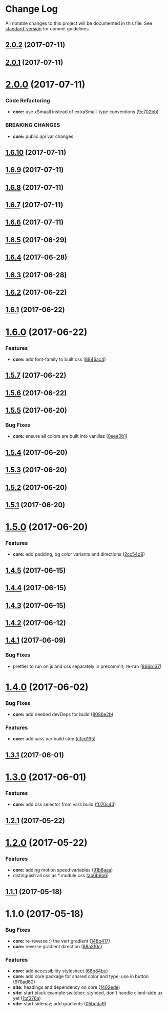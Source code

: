 # Change Log

All notable changes to this project will be documented in this file.
See [standard-version](https://github.com/conventional-changelog/standard-version) for commit guidelines.

<a name="2.0.2"></a>
## [2.0.2](https://github.com/pluralsight/design-system/compare/@pluralsight/ps-design-system-core@2.0.1...@pluralsight/ps-design-system-core@2.0.2) (2017-07-11)




<a name="2.0.1"></a>
## [2.0.1](https://github.com/pluralsight/design-system/compare/@pluralsight/ps-design-system-core@2.0.0...@pluralsight/ps-design-system-core@2.0.1) (2017-07-11)




<a name="2.0.0"></a>
# [2.0.0](https://github.com/pluralsight/design-system/compare/@pluralsight/ps-design-system-core@1.6.9...@pluralsight/ps-design-system-core@2.0.0) (2017-07-11)


### Code Refactoring

* **core:** use xSmaall instead of extraSmall-type conventions ([9c702bb](https://github.com/pluralsight/design-system/commit/9c702bb))


### BREAKING CHANGES

* **core:** public api var changes




<a name="1.6.10"></a>
## [1.6.10](https://github.com/pluralsight/design-system/compare/@pluralsight/ps-design-system-core@1.6.9...@pluralsight/ps-design-system-core@1.6.10) (2017-07-11)




<a name="1.6.9"></a>
## [1.6.9](https://github.com/pluralsight/design-system/compare/@pluralsight/ps-design-system-core@1.6.8...@pluralsight/ps-design-system-core@1.6.9) (2017-07-11)




<a name="1.6.8"></a>
## [1.6.8](https://github.com/pluralsight/design-system/compare/@pluralsight/ps-design-system-core@1.6.7...@pluralsight/ps-design-system-core@1.6.8) (2017-07-11)




<a name="1.6.7"></a>
## [1.6.7](https://github.com/pluralsight/design-system/compare/@pluralsight/ps-design-system-core@1.6.6...@pluralsight/ps-design-system-core@1.6.7) (2017-07-11)




<a name="1.6.6"></a>
## [1.6.6](https://github.com/pluralsight/design-system/compare/@pluralsight/ps-design-system-core@1.6.5...@pluralsight/ps-design-system-core@1.6.6) (2017-07-11)




<a name="1.6.5"></a>
## [1.6.5](https://github.com/pluralsight/design-system/compare/@pluralsight/ps-design-system-core@1.6.4...@pluralsight/ps-design-system-core@1.6.5) (2017-06-29)




<a name="1.6.4"></a>
## [1.6.4](https://github.com/pluralsight/design-system/compare/@pluralsight/ps-design-system-core@1.6.3...@pluralsight/ps-design-system-core@1.6.4) (2017-06-28)




<a name="1.6.3"></a>
## [1.6.3](https://github.com/pluralsight/design-system/compare/@pluralsight/ps-design-system-core@1.6.2...@pluralsight/ps-design-system-core@1.6.3) (2017-06-28)




<a name="1.6.2"></a>
## [1.6.2](https://github.com/pluralsight/design-system/compare/@pluralsight/ps-design-system-core@1.6.1...@pluralsight/ps-design-system-core@1.6.2) (2017-06-22)




<a name="1.6.1"></a>
## [1.6.1](https://github.com/pluralsight/design-system/compare/@pluralsight/ps-design-system-core@1.6.0...@pluralsight/ps-design-system-core@1.6.1) (2017-06-22)




<a name="1.6.0"></a>
# [1.6.0](https://github.com/pluralsight/design-system/compare/@pluralsight/ps-design-system-core@1.5.7...@pluralsight/ps-design-system-core@1.6.0) (2017-06-22)


### Features

* **core:** add font-family to built css ([8846ac4](https://github.com/pluralsight/design-system/commit/8846ac4))




<a name="1.5.7"></a>
## [1.5.7](https://github.com/pluralsight/design-system/compare/@pluralsight/ps-design-system-core@1.5.6...@pluralsight/ps-design-system-core@1.5.7) (2017-06-22)




<a name="1.5.6"></a>
## [1.5.6](https://github.com/pluralsight/design-system/compare/@pluralsight/ps-design-system-core@1.5.5...@pluralsight/ps-design-system-core@1.5.6) (2017-06-22)




<a name="1.5.5"></a>
## [1.5.5](https://github.com/pluralsight/design-system/compare/@pluralsight/ps-design-system-core@1.5.4...@pluralsight/ps-design-system-core@1.5.5) (2017-06-20)


### Bug Fixes

* **core:** ensure all colors are built into vanillaz ([0eee0b1](https://github.com/pluralsight/design-system/commit/0eee0b1))




<a name="1.5.4"></a>
## [1.5.4](https://github.com/pluralsight/design-system/compare/@pluralsight/ps-design-system-core@1.5.3...@pluralsight/ps-design-system-core@1.5.4) (2017-06-20)




<a name="1.5.3"></a>
## [1.5.3](https://github.com/pluralsight/design-system/compare/@pluralsight/ps-design-system-core@1.5.2...@pluralsight/ps-design-system-core@1.5.3) (2017-06-20)




<a name="1.5.2"></a>
## [1.5.2](https://github.com/pluralsight/design-system/compare/@pluralsight/ps-design-system-core@1.5.1...@pluralsight/ps-design-system-core@1.5.2) (2017-06-20)




<a name="1.5.1"></a>
## [1.5.1](https://github.com/pluralsight/design-system/compare/@pluralsight/ps-design-system-core@1.5.0...@pluralsight/ps-design-system-core@1.5.1) (2017-06-20)




<a name="1.5.0"></a>
# [1.5.0](https://github.com/pluralsight/design-system/compare/@pluralsight/ps-design-system-core@1.4.5...@pluralsight/ps-design-system-core@1.5.0) (2017-06-20)


### Features

* **core:** add padding, bg color variants and directions ([2cc54d8](https://github.com/pluralsight/design-system/commit/2cc54d8))




<a name="1.4.5"></a>
## [1.4.5](https://github.com/pluralsight/design-system/compare/@pluralsight/ps-design-system-core@1.4.4...@pluralsight/ps-design-system-core@1.4.5) (2017-06-15)




<a name="1.4.4"></a>
## [1.4.4](https://github.com/pluralsight/design-system/compare/@pluralsight/ps-design-system-core@1.4.3...@pluralsight/ps-design-system-core@1.4.4) (2017-06-15)




<a name="1.4.3"></a>
## [1.4.3](https://github.com/pluralsight/design-system/compare/@pluralsight/ps-design-system-core@1.4.2...@pluralsight/ps-design-system-core@1.4.3) (2017-06-15)




<a name="1.4.2"></a>
## [1.4.2](https://github.com/pluralsight/design-system/compare/@pluralsight/ps-design-system-core@1.4.1...@pluralsight/ps-design-system-core@1.4.2) (2017-06-12)




<a name="1.4.1"></a>
## [1.4.1](https://github.com/pluralsight/design-system/compare/@pluralsight/ps-design-system-core@1.4.0...@pluralsight/ps-design-system-core@1.4.1) (2017-06-09)


### Bug Fixes

* prettier to run on js and css separately in precommit; re-ran ([866b137](https://github.com/pluralsight/design-system/commit/866b137))




<a name="1.4.0"></a>
# [1.4.0](https://github.com/pluralsight/design-system/compare/@pluralsight/ps-design-system-core@1.3.1...@pluralsight/ps-design-system-core@1.4.0) (2017-06-02)


### Bug Fixes

* **core:** add needed devDeps for build ([8086e2b](https://github.com/pluralsight/design-system/commit/8086e2b))


### Features

* **core:** add sass var build step ([c1cd195](https://github.com/pluralsight/design-system/commit/c1cd195))




<a name="1.3.1"></a>
## [1.3.1](https://github.com/pluralsight/design-system/compare/@pluralsight/ps-design-system-core@1.3.0...@pluralsight/ps-design-system-core@1.3.1) (2017-06-01)




<a name="1.3.0"></a>
# [1.3.0](https://github.com/pluralsight/design-system/compare/@pluralsight/ps-design-system-core@1.2.1...@pluralsight/ps-design-system-core@1.3.0) (2017-06-01)


### Features

* **core:** add css selector from vars build ([f070c43](https://github.com/pluralsight/design-system/commit/f070c43))




<a name="1.2.1"></a>
## [1.2.1](https://github.com/pluralsight/design-system/compare/@pluralsight/ps-design-system-core@1.2.0...@pluralsight/ps-design-system-core@1.2.1) (2017-05-22)




<a name="1.2.0"></a>
# [1.2.0](https://github.com/pluralsight/design-system/compare/@pluralsight/ps-design-system-core@1.1.1...@pluralsight/ps-design-system-core@1.2.0) (2017-05-22)


### Features

* **core:** adding motion speed variables ([91b8aaa](https://github.com/pluralsight/design-system/commit/91b8aaa))
* distinguish all css as *.module.css ([ab6b6b6](https://github.com/pluralsight/design-system/commit/ab6b6b6))




<a name="1.1.1"></a>
## [1.1.1](https://github.com/pluralsight/design-system/compare/@pluralsight/ps-design-system-core@1.1.0...@pluralsight/ps-design-system-core@1.1.1) (2017-05-18)




<a name="1.1.0"></a>
# 1.1.0 (2017-05-18)


### Bug Fixes

* **core:** re-reverse :) the vert gradient ([148b417](https://github.com/pluralsight/design-system/commit/148b417))
* **core:** reverse gradient direction ([88a3f0c](https://github.com/pluralsight/design-system/commit/88a3f0c))


### Features

* **core:** add accessibility stylesheet ([68b84be](https://github.com/pluralsight/design-system/commit/68b84be))
* **core:** add core package for shared color and type; use in button ([978ad60](https://github.com/pluralsight/design-system/commit/978ad60))
* **site:** headings and dependency on core ([1402ede](https://github.com/pluralsight/design-system/commit/1402ede))
* **site:** start black example switcher; stymied, don't handle client-side ux yet ([1bf376a](https://github.com/pluralsight/design-system/commit/1bf376a))
* **site:** start sidenav; add gradients ([05bdda9](https://github.com/pluralsight/design-system/commit/05bdda9))
